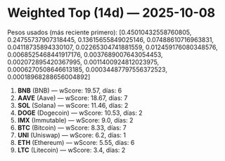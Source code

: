 # Weighted Top (14d) — 2025-10-08
Pesos usados (más reciente primero): [0.45010432558760805, 0.24755737907318445, 0.13615655849025146, 0.07488610716963831, 0.04118735894330107, 0.02265304741881559, 0.012459176080348576, 0.0068525468441917176, 0.0037689007643054453, 0.002072895420367995, 0.0011400924812023975, 0.0006270508646613185, 0.00034487797556372523, 0.00018968288656004892]
1. **BNB** (BNB) — wScore: 19.57, días: 6
2. **AAVE** (Aave) — wScore: 18.67, días: 7
3. **SOL** (Solana) — wScore: 11.46, días: 2
4. **DOGE** (Dogecoin) — wScore: 10.53, días: 2
5. **IMX** (Immutable) — wScore: 9.0, días: 2
6. **BTC** (Bitcoin) — wScore: 8.33, días: 7
7. **UNI** (Uniswap) — wScore: 6.2, días: 1
8. **ETH** (Ethereum) — wScore: 5.55, días: 6
9. **LTC** (Litecoin) — wScore: 3.4, días: 2